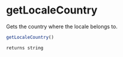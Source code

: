 # getLocaleCountry

Gets the country where the locale belongs to.

```javascript
getLocaleCountry()
```

```javascript
returns string
```
